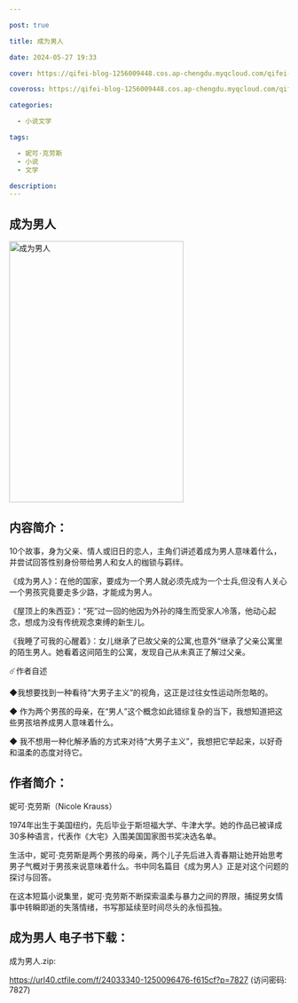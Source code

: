 ```yaml
---

post: true

title: 成为男人

date: 2024-05-27 19:33

cover: https://qifei-blog-1256009448.cos.ap-chengdu.myqcloud.com/qifei-blog/66360c350ea9cb1403d5a99c.jpg

coveross: https://qifei-blog-1256009448.cos.ap-chengdu.myqcloud.com/qifei-blog/66360c350ea9cb1403d5a99c.jpg

categories:

  - 小说文学

tags:

  - 妮可·克劳斯
  - 小说
  - 文学

description:
---
```


## 成为男人
<img alt="成为男人 " class="aligncenter loading" data-was-processed="true" decoding="async" fetchpriority="high" height="471" src="https://qifei-blog-1256009448.cos.ap-chengdu.myqcloud.com/qifei-blog/66360c350ea9cb1403d5a99c.jpg " style="cursor: zoom-in;" width="314"/>

## 内容简介：

10个故事，身为父亲、情人或旧日的恋人，主角们讲述着成为男人意味着什么，并尝试回答性别身份带给男人和女人的枷锁与羁绊。

《成为男人》：在他的国家，要成为一个男人就必须先成为一个士兵,但没有人关心一个男孩究竟要走多少路，才能成为男人。

《屋顶上的朱西亚》：“死”过一回的他因为外孙的降生而受家人冷落，他动心起念，想成为没有传统观念束缚的新生儿。

《我睡了可我的心醒着》：女儿继承了已故父亲的公寓,也意外“继承了父亲公寓里的陌生男人。她看着这间陌生的公寓，发现自己从未真正了解过父亲。

☄️作者自述

◆我想要找到一种看待“大男子主义”的视角，这正是过往女性运动所忽略的。

◆ 作为两个男孩的母亲，在“男人”这个概念如此错综复杂的当下，我想知道把这些男孩培养成男人意味着什么。

◆ 我不想用一种化解矛盾的方式来对待“大男子主义”，我想把它举起来，以好奇和温柔的态度对待它。

## 作者简介：

妮可·克劳斯（Nicole Krauss）

1974年出生于美国纽约，先后毕业于斯坦福大学、牛津大学。她的作品已被译成30多种语言，代表作《大宅》入围美国国家图书奖决选名单。

生活中，妮可·克劳斯是两个男孩的母亲，两个儿子先后进入青春期让她开始思考男子气概对于男孩来说意味着什么。书中同名篇目《成为男人》正是对这个问题的探讨与回答。

在这本短篇小说集里，妮可·克劳斯不断探索温柔与暴力之间的界限，捕捉男女情事中转瞬即逝的失落情绪，书写那延续至时间尽头的永恒孤独。

## 成为男人 电子书下载：
成为男人.zip: 

https://url40.ctfile.com/f/24033340-1250096476-f615cf?p=7827 (访问密码: 7827)
